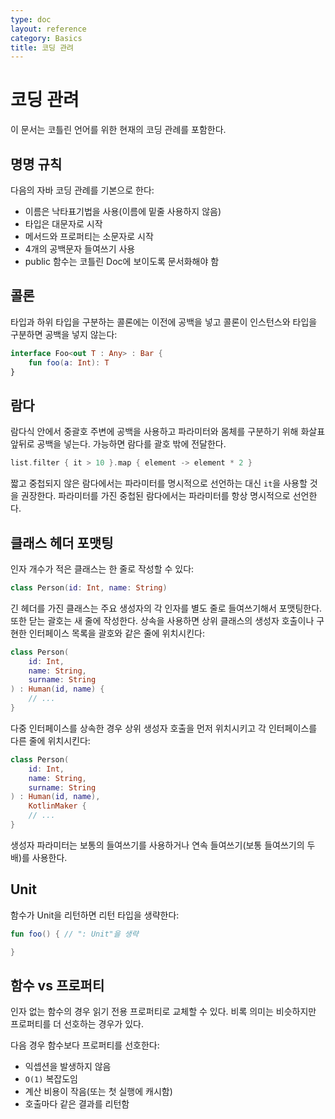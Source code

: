 ```yaml
---
type: doc
layout: reference
category: Basics
title: 코딩 관려
---
```


# 코딩 관려

이 문서는 코틀린 언어를 위한 현재의 코딩 관례를 포함한다.

## 명명 규칙
다음의 자바 코딩 관례를 기본으로 한다:

* 이름은 낙타표기법을 사용(이름에 밑줄 사용하지 않음)
* 타입은 대문자로 시작
* 메서드와 프로퍼티는 소문자로 시작
* 4개의 공백문자 들여쓰기 사용
* public 함수는 코틀린 Doc에 보이도록 문서화해야 함

## 콜론

타입과 하위 타입을 구분하는 콜론에는 이전에 공백을 넣고 콜론이 인스턴스와 타입을 구분하면 공백을 넣지 않는다:

``` kotlin
interface Foo<out T : Any> : Bar {
    fun foo(a: Int): T
}
```

## 람다

람다식 안에서 중괄호 주변에 공백을 사용하고 파라미터와 몸체를 구분하기 위해 화살표 앞뒤로 공백을 넣는다.
가능하면 람다를 괄호 밖에 전달한다.

``` kotlin
list.filter { it > 10 }.map { element -> element * 2 }
```

짧고 중첩되지 않은 람다에서는 파라미터를 명시적으로 선언하는 대신 `it`을 사용할 것을 권장한다.
파라미터를 가진 중첩된 람다에서는 파라미터를 항상 명시적으로 선언한다.

## 클래스 헤더 포맷팅

인자 개수가 적은 클래스는 한 줄로 작성할 수 있다:

```kotlin 
class Person(id: Int, name: String)
```

긴 헤더를 가진 클래스는 주요 생성자의 각 인자를 별도 줄로 들여쓰기해서 포맷팅한다.
또한 닫는 괄호는 새 줄에 작성한다. 상속을 사용하면 상위 클래스의 생성자 호출이나 구현한 인터페이스 목록을
괄호와 같은 줄에 위치시킨다: 

```kotlin 
class Person(
    id: Int, 
    name: String,
    surname: String
) : Human(id, name) {
    // ...
}
```

다중 인터페이스를 상속한 경우 상위 생성자 호출을 먼저 위치시키고 각 인터페이스를 다른 줄에 위치시킨다:

```kotlin 
class Person(
    id: Int, 
    name: String,
    surname: String
) : Human(id, name),
    KotlinMaker {
    // ...
}
```

생성자 파라미터는 보통의 들여쓰기를 사용하거나 연속 들여쓰기(보통 들여쓰기의 두 배)를 사용한다.

## Unit

함수가 Unit을 리턴하면 리턴 타입을 생략한다:

``` kotlin
fun foo() { // ": Unit"을 생략

}
```

## 함수 vs 프로퍼티

인자 없는 함수의 경우 읽기 전용 프로퍼티로 교체할 수 있다.
비록 의미는 비슷하지만 프로퍼티를 더 선호하는 경우가 있다.

다음 경우 함수보다 프로퍼티를 선호한다:
* 익셉션을 발생하지 않음
* `O(1)` 복잡도임
* 계산 비용이 작음(또는 첫 실행에 캐시함)
* 호출마다 같은 결과를 리턴함

